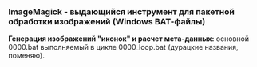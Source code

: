 ### ImageMagick - выдающийся инструмент для пакетной обработки изображений (Windows ВАТ-файлы)

**Генерация изображений "иконок" и расчет мета-данных:**
основной 0000.bat выполняемый в цикле 0000_loop.bat (дурацкие названия, поменяю).

